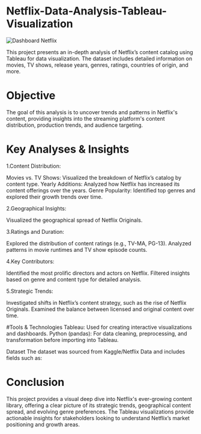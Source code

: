 # Netflix-Data-Analysis-Tableau-Visualization

![Dashboard Netflix](https://github.com/user-attachments/assets/d62897fc-ef20-4c56-9f20-2b31cded88f1)


This project presents an in-depth analysis of Netflix’s content catalog using Tableau for data visualization. 
The dataset includes detailed information on movies, TV shows, release years, genres, ratings, countries of 
origin, and more.

# Objective
The goal of this analysis is to uncover trends and patterns in Netflix's content, providing insights into the
streaming platform's content distribution, production trends, and audience targeting.

# Key Analyses & Insights
1.Content Distribution:

Movies vs. TV Shows: Visualized the breakdown of Netflix’s catalog by content type.
Yearly Additions: Analyzed how Netflix has increased its content offerings over the years.
Genre Popularity: Identified top genres and explored their growth trends over time.

2.Geographical Insights:

Visualized the geographical spread of Netflix Originals.

3.Ratings and Duration:

Explored the distribution of content ratings (e.g., TV-MA, PG-13).
Analyzed patterns in movie runtimes and TV show episode counts.

4.Key Contributors:

Identified the most prolific directors and actors on Netflix.
Filtered insights based on genre and content type for detailed analysis.

5.Strategic Trends:

Investigated shifts in Netflix’s content strategy, such as the rise of Netflix Originals.
Examined the balance between licensed and original content over time.

#Tools & Technologies
Tableau: Used for creating interactive visualizations and dashboards.
Python (pandas): For data cleaning, preprocessing, and transformation before importing into Tableau.

Dataset
The dataset was sourced from Kaggle/Netflix Data and includes fields such as:

# Conclusion
This project provides a visual deep dive into Netflix's ever-growing content library, offering a clear picture of its strategic trends, geographical content spread, and evolving genre preferences. The Tableau visualizations provide actionable insights for stakeholders looking to understand Netflix’s market positioning and growth areas.

